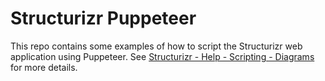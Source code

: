 # Structurizr Puppeteer

This repo contains some examples of how to script the Structurizr web application using Puppeteer. See [Structurizr - Help - Scripting - Diagrams](https://structurizr.com/help/scripting-diagrams) for more details.
